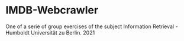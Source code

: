 # IMDB-Webcrawler
One of a serie of group exercises of the subject Information Retrieval - Humboldt Universität zu Berlin.
2021
